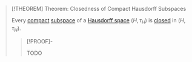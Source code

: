 >[!THEOREM] Theorem: Closedness of Compact Hausdorff Subspaces
>
>Every [compact](../Compactness/Compactness.md#^compactness-of-a-topological-space) [subspace](../Subspaces/Topological%20Subspace.md) of a [Hausdorff space](Hausdorff%20Space.md) $(H,\tau_H)$ is [closed](../Topologies/Closed%20Subset.md) in $(H,\tau_H)$.
>
>>[!PROOF]-
>>
>>TODO
>>
>